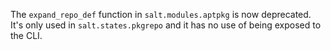 The `expand_repo_def` function in `salt.modules.aptpkg` is now deprecated. It's only used in `salt.states.pkgrepo` and it has no use of being exposed to the CLI.
